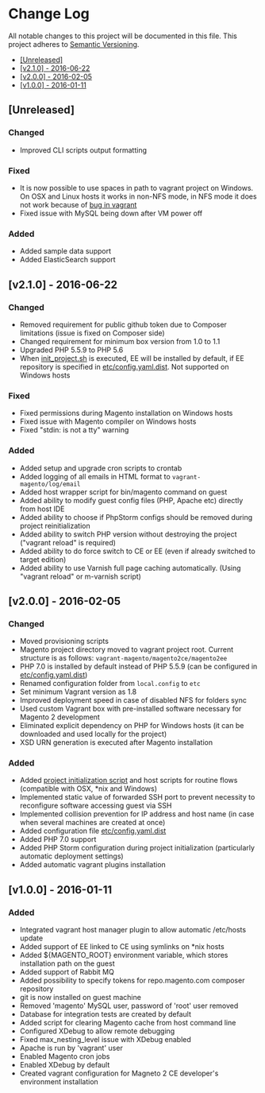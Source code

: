 # Change Log

All notable changes to this project will be documented in this file.
This project adheres to [Semantic Versioning](http://semver.org/).

 * [\[Unreleased\]](#unreleased)
 * [\[v2.1.0\] - 2016-06-22](#v210---2016-06-22)
 * [\[v2.0.0\] - 2016-02-05](#v200---2016-02-05)
 * [\[v1.0.0\] - 2016-01-11](#v100---2016-01-11)

## [Unreleased]

### Changed

- Improved CLI scripts output formatting

### Fixed

 - It is now possible to use spaces in path to vagrant project on Windows. On OSX and Linux hosts it works in non-NFS mode, in NFS mode it does not work because of [bug in vagrant](mitchellh/vagrant#7540)
 - Fixed issue with MySQL being down after VM power off

### Added

 - Added sample data support
 - Added ElasticSearch support

## [v2.1.0] - 2016-06-22

### Changed

 - Removed requirement for public github token due to Composer limitations (issue is fixed on Composer side)
 - Changed requirement for minimum box version from 1.0 to 1.1
 - Upgraded PHP 5.5.9 to PHP 5.6
 - When [init_project.sh](init_project.sh) is executed, EE will be installed by default, if EE repository is specified in [etc/config.yaml.dist](etc/config.yaml.dist). Not supported on Windows hosts

### Fixed

 - Fixed permissions during Magento installation on Windows hosts
 - Fixed issue with Magento compiler on Windows hosts
 - Fixed "stdin: is not a tty" warning

### Added

 - Added setup and upgrade cron scripts to crontab
 - Added logging of all emails in HTML format to `vagrant-magento/log/email`
 - Added host wrapper script for bin/magento command on guest
 - Added ability to modify guest config files (PHP, Apache etc) directly from host IDE
 - Added ability to choose if PhpStorm configs should be removed during project reinitialization
 - Added ability to switch PHP version without destroying the project ("vagrant reload" is required)
 - Added ability to do force switch to CE or EE (even if already switched to target edition)
 - Added ability to use Varnish full page caching automatically. (Using "vagrant reload" or m-varnish script)

## [v2.0.0] - 2016-02-05

### Changed

 - Moved provisioning scripts
 - Magento project directory moved to vagrant project root. Current structure is as follows: `vagrant-magento/magento2ce/magento2ee`
 - PHP 7.0 is installed by default instead of PHP 5.5.9 (can be configured in [etc/config.yaml.dist](etc/config.yaml.dist))
 - Renamed configuration folder from `local.config` to `etc`
 - Set minimum Vagrant version as 1.8
 - Improved deployment speed in case of disabled NFS for folders sync
 - Used custom Vagrant box with pre-installed software necessary for Magento 2 development
 - Eliminated explicit dependency on PHP for Windows hosts (it can be downloaded and used locally for the project)
 - XSD URN generation is executed after Magento installation

### Added

 - Added [project initialization script](init_project.sh) and host scripts for routine flows (compatible with OSX, *nix and Windows)
 - Implemented static value of forwarded SSH port to prevent necessity to reconfigure software accessing guest via SSH
 - Implemented collision prevention for IP address and host name (in case when several machines are created at once)
 - Added configuration file [etc/config.yaml.dist](etc/config.yaml.dist)
 - Added PHP 7.0 support
 - Added PHP Storm configuration during project initialization (particularly automatic deployment settings)
 - Added automatic vagrant plugins installation

## [v1.0.0] - 2016-01-11

### Added

 - Integrated vagrant host manager plugin to allow automatic /etc/hosts update
 - Added support of EE linked to CE using symlinks on *nix hosts
 - Added ${MAGENTO_ROOT} environment variable, which stores installation path on the guest
 - Added support of Rabbit MQ
 - Added possibility to specify tokens for repo.magento.com composer repository
 - git is now installed on guest machine
 - Removed 'magento' MySQL user, password of 'root' user removed
 - Database for integration tests are created by default
 - Added script for clearing Magento cache from host command line
 - Configured XDebug to allow remote debugging
 - Fixed max_nesting_level issue with XDebug enabled
 - Apache is run by 'vagrant' user
 - Enabled Magento cron jobs
 - Enabled XDebug by default
 - Created vagrant configuration for Magneto 2 CE developer's environment installation
